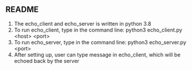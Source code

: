 ## README
1) The echo_client and echo_server is written in python 3.8
2) To run echo_client, type in the command line: python3 echo_client.py \<host> \<port>
3) To run echo_server, type in the command line: python3 echo_server.py \<port>
4) After setting up, user can type message in echo_client, which will be echoed back by the server


